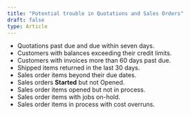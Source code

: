 ```yaml
---
title: "Potential trouble in Quotations and Sales Orders"
draft: false
type: Article
---
```


-   Quotations past due and due within seven days.
-   Customers with balances exceeding their credit limits.
-   Customers with invoices more than 60 days past due.
-   Shipped items returned in the last 30 days.
-   Sales order items beyond their due dates.
-   Sales orders **Started** but not Opened.
-   Sales order items opened but not in process.
-   Sales order items with jobs on-hold.
-   Sales order items in process with cost overruns.